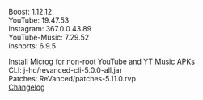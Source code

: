 Boost: 1.12.12  
YouTube: 19.47.53  
Instagram: 367.0.0.43.89  
YouTube-Music: 7.29.52  
inshorts: 6.9.5  

Install [Microg](https://github.com/ReVanced/GmsCore/releases) for non-root YouTube and YT Music APKs  
CLI: j-hc/revanced-cli-5.0.0-all.jar  
Patches: ReVanced/patches-5.11.0.rvp  
[Changelog](https://github.com/ReVanced/revanced-patches/releases/tag/v5.11.0)  
